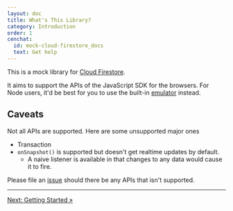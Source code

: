 ```yaml
---
layout: doc
title: What's This Library?
category: Introduction
order: 1
cenchat:
  id: mock-cloud-firestore_docs
  text: Get help
---
```


This is a mock library for [Cloud Firestore](https://firebase.google.com/products/firestore/).

It aims to support the APIs of the JavaScript SDK for the browsers. For Node users, it'd be best for you to use the built-in [emulator](https://firebase.google.com/docs/firestore/security/test-rules-emulator) instead.

## Caveats

Not all APIs are supported. Here are some unsupported major ones

  - Transaction
  - `onSnapshot()` is supported but doesn't get realtime updates by default.
    - A naive listener is available in that changes to any data would cause it to fire.

Please file an [issue](https://github.com/mikkopaderes/mock-cloud-firestore/issues) should there be any APIs that isn't supported.

---

[Next: Getting Started »](getting-started)
